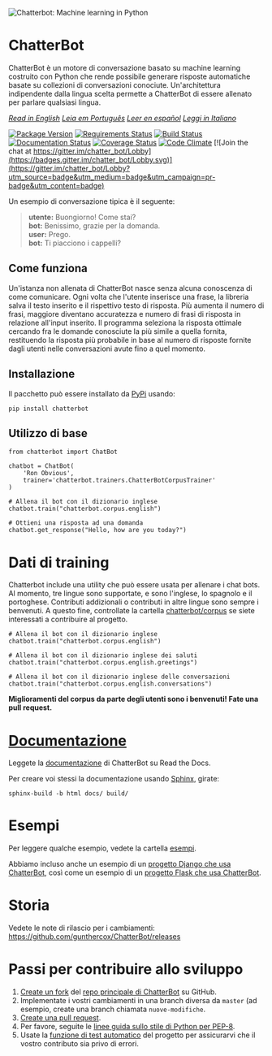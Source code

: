 ![Chatterbot: Machine learning in Python](http://i.imgur.com/b3SCmGT.png)

# ChatterBot

ChatterBot è un motore di conversazione basato su machine learning costruito 
con Python che rende possibile generare risposte automatiche basate su collezioni
di conversazioni conociute. Un'architettura indipendente dalla lingua scelta
permette a ChatterBot di essere allenato per parlare qualsiasi lingua.

*[Read in English](readme.md)*
*[Leia em Português](readme.pt.md)*
*[Leer en español](readme.es.md)*
*[Leggi in Italiano](readme.it.md)*

[![Package Version](https://img.shields.io/pypi/v/chatterbot.svg)](https://pypi.python.org/pypi/chatterbot/)
[![Requirements Status](https://requires.io/github/gunthercox/ChatterBot/requirements.svg?branch=master)](https://requires.io/github/gunthercox/ChatterBot/requirements/?branch=master)
[![Build Status](https://travis-ci.org/gunthercox/ChatterBot.svg?branch=master)](https://travis-ci.org/gunthercox/ChatterBot)
[![Documentation Status](https://readthedocs.org/projects/chatterbot/badge/?version=stable)](http://chatterbot.readthedocs.io/en/stable/?badge=stable)
[![Coverage Status](https://img.shields.io/coveralls/gunthercox/ChatterBot.svg)](https://coveralls.io/r/gunthercox/ChatterBot)
[![Code Climate](https://codeclimate.com/github/gunthercox/ChatterBot/badges/gpa.svg)](https://codeclimate.com/github/gunthercox/ChatterBot)
[![Join the chat at https://gitter.im/chatter_bot/Lobby](https://badges.gitter.im/chatter_bot/Lobby.svg)](https://gitter.im/chatter_bot/Lobby?utm_source=badge&utm_medium=badge&utm_campaign=pr-badge&utm_content=badge)

Un esempio di conversazione tipica è il seguente:

> **utente:** Buongiorno! Come stai?  
> **bot:**  Benissimo, grazie per la domanda.  
> **user:** Prego.  
> **bot:** Ti piacciono i cappelli?  

## Come funziona

Un'istanza non allenata di ChatterBot nasce senza alcuna conoscenza di come comunicare. Ogni volta che l'utente inserisce una frase, la libreria salva il testo inserito e il rispettivo testo di risposta. Più aumenta il numero di frasi, maggiore diventano accuratezza e numero di frasi di risposta in relazione all'input inserito. Il programma seleziona la risposta ottimale cercando fra le domande conosciute la più simile a quella fornita, restituendo la risposta più probabile in base al numero di risposte fornite dagli utenti nelle conversazioni avute fino a quel momento.

## Installazione

Il pacchetto può essere installato da [PyPi](https://pypi.python.org/pypi/ChatterBot) usando:

```
pip install chatterbot
```

## Utilizzo di base

```
from chatterbot import ChatBot

chatbot = ChatBot(
    'Ron Obvious',
    trainer='chatterbot.trainers.ChatterBotCorpusTrainer'
)

# Allena il bot con il dizionario inglese
chatbot.train("chatterbot.corpus.english")

# Ottieni una risposta ad una domanda
chatbot.get_response("Hello, how are you today?")
```

# Dati di training

Chatterbot include una utility che può essere usata per allenare i chat bots.
Al momento, tre lingue sono supportate, e sono l'inglese, lo spagnolo e il portoghese. 
Contributi addizionali o contributi in altre lingue sono sempre i benvenuti. A questo fine, controllate la cartella
[chatterbot/corpus](https://github.com/gunthercox/ChatterBot/tree/master/chatterbot/corpus)
se siete interessati a contribuire al progetto.

```
# Allena il bot con il dizionario inglese
chatbot.train("chatterbot.corpus.english")

# Allena il bot con il dizionario inglese dei saluti
chatbot.train("chatterbot.corpus.english.greetings")

# Allena il bot con il dizionario inglese delle conversazioni
chatbot.train("chatterbot.corpus.english.conversations")
```

**Miglioramenti del corpus da parte degli utenti sono i benvenuti! Fate una pull request.**

# [Documentazione](http://chatterbot.readthedocs.io/)

Leggete la [documentazione](http://chatterbot.readthedocs.io/)
di ChatterBot su Read the Docs.

Per creare voi stessi la documentazione usando [Sphinx](http://www.sphinx-doc.org/), girate:

```
sphinx-build -b html docs/ build/
```

# Esempi

Per leggere qualche esempio, vedete la cartella [esempi](https://github.com/gunthercox/ChatterBot/tree/master/examples).

Abbiamo incluso anche un esempio di un [progetto Django che usa ChatterBot](https://github.com/gunthercox/django_chatterbot), così come un esempio di un [progetto Flask che usa ChatterBot](https://github.com/chamkank/flask-chatterbot).

# Storia

Vedete le note di rilascio per i cambiamenti: https://github.com/gunthercox/ChatterBot/releases

# Passi per contribuire allo sviluppo

1. [Create un fork](https://help.github.com/articles/fork-a-repo/) del [repo principale di ChatterBot](https://github.com/gunthercox/ChatterBot) su GitHub.
2. Implementate i vostri cambiamenti in una branch diversa da `master` (ad esempio, create una branch chiamata `nuove-modifiche`.
3. [Create una pull request](https://help.github.com/articles/creating-a-pull-request/).
4. Per favore, seguite le [linee guida sullo stile di Python per PEP-8](https://www.python.org/dev/peps/pep-0008/).
5. Usate la [funzione di test automatico](http://chatterbot.readthedocs.io/en/latest/testing.html) del progetto per assicurarvi che il vostro contributo sia privo di errori.
